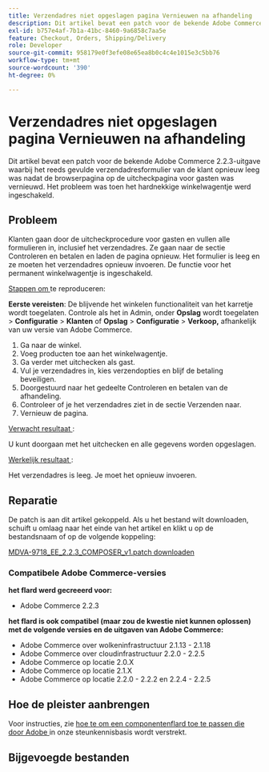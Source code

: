 ```yaml
---
title: Verzendadres niet opgeslagen pagina Vernieuwen na afhandeling
description: Dit artikel bevat een patch voor de bekende Adobe Commerce 2.2.3-uitgave waarbij het reeds gevulde verzendadresformulier van de klant opnieuw leeg was nadat de browserpagina op de uitcheckpagina voor gasten was vernieuwd. Het probleem was toen het hardnekkige winkelwagentje werd ingeschakeld.
exl-id: b757e4af-7b1a-41bc-8460-9a6858c7aa5e
feature: Checkout, Orders, Shipping/Delivery
role: Developer
source-git-commit: 958179e0f3efe08e65ea8b0c4c4e1015e3c5bb76
workflow-type: tm+mt
source-wordcount: '390'
ht-degree: 0%

---
```


# Verzendadres niet opgeslagen pagina Vernieuwen na afhandeling

Dit artikel bevat een patch voor de bekende Adobe Commerce 2.2.3-uitgave waarbij het reeds gevulde verzendadresformulier van de klant opnieuw leeg was nadat de browserpagina op de uitcheckpagina voor gasten was vernieuwd. Het probleem was toen het hardnekkige winkelwagentje werd ingeschakeld.

## Probleem

Klanten gaan door de uitcheckprocedure voor gasten en vullen alle formulieren in, inclusief het verzendadres. Ze gaan naar de sectie Controleren en betalen en laden de pagina opnieuw. Het formulier is leeg en ze moeten het verzendadres opnieuw invoeren. De functie voor het permanent winkelwagentje is ingeschakeld.

<u> Stappen om </u> te reproduceren:

**Eerste vereisten**: De blijvende het winkelen functionaliteit van het karretje wordt toegelaten. Controle als het in Admin, onder **Opslag** wordt toegelaten > **Configuratie** > **Klanten** of **Opslag** > **Configuratie** > **Verkoop,** afhankelijk van uw versie van Adobe Commerce.

1. Ga naar de winkel.
1. Voeg producten toe aan het winkelwagentje.
1. Ga verder met uitchecken als gast.
1. Vul je verzendadres in, kies verzendopties en blijf de betaling beveiligen.
1. Doorgestuurd naar het gedeelte Controleren en betalen van de afhandeling.
1. Controleer of je het verzendadres ziet in de sectie Verzenden naar.
1. Vernieuw de pagina.

<u> Verwacht resultaat </u>:

U kunt doorgaan met het uitchecken en alle gegevens worden opgeslagen.

<u> Werkelijk resultaat </u>:

Het verzendadres is leeg. Je moet het opnieuw invoeren.

## Reparatie

De patch is aan dit artikel gekoppeld. Als u het bestand wilt downloaden, schuift u omlaag naar het einde van het artikel en klikt u op de bestandsnaam of op de volgende koppeling:

[MDVA-9718\_EE\_2.2.3\_COMPOSER\_v1.patch downloaden](assets/MDVA-9718_EE_2.2.3_COMPOSER_v1.patch.zip)

### Compatibele Adobe Commerce-versies

**het flard werd gecreeerd voor:**

* Adobe Commerce 2.2.3

**het flard is ook compatibel (maar zou de kwestie niet kunnen oplossen) met de volgende versies en de uitgaven van Adobe Commerce:**

* Adobe Commerce over wolkeninfrastructuur 2.1.13 - 2.1.18
* Adobe Commerce over cloudinfrastructuur 2.2.0 - 2.2.5
* Adobe Commerce op locatie 2.0.X
* Adobe Commerce op locatie 2.1.X
* Adobe Commerce op locatie 2.2.0 - 2.2.2 en 2.2.4 - 2.2.5

## Hoe de pleister aanbrengen

Voor instructies, zie [ hoe te om een componentenflard toe te passen die door Adobe ](/help/how-to/general/how-to-apply-a-composer-patch-provided-by-magento.md) in onze steunkennisbasis wordt verstrekt.

## Bijgevoegde bestanden
